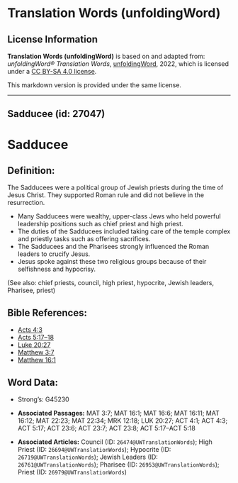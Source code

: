 # Translation Words (unfoldingWord)

## License Information

**Translation Words (unfoldingWord)** is based on and adapted from: _unfoldingWord® Translation Words_, [unfoldingWord](https://unfoldingword.org/utw), 2022, which is licensed under a [CC BY-SA 4.0 license](https://creativecommons.org/licenses/by-sa/4.0/legalcode.en).

This markdown version is provided under the same license.



--------------------------------

## Sadducee (id: 27047)

Sadducee
========

Definition:
-----------

The Sadducees were a political group of Jewish priests during the time of Jesus Christ. They supported Roman rule and did not believe in the resurrection.

* Many Sadducees were wealthy, upper\-class Jews who held powerful leadership positions such as chief priest and high priest.
* The duties of the Sadducees included taking care of the temple complex and priestly tasks such as offering sacrifices.
* The Sadducees and the Pharisees strongly influenced the Roman leaders to crucify Jesus.
* Jesus spoke against these two religious groups because of their selfishness and hypocrisy.

(See also: chief priests, council, high priest, hypocrite, Jewish leaders, Pharisee, priest)

Bible References:
-----------------

* [Acts 4:3](https://ref.ly/Acts4:3)
* [Acts 5:17–18](https://ref.ly/Acts5:17-Acts5:18)
* [Luke 20:27](https://ref.ly/Luke20:27)
* [Matthew 3:7](https://ref.ly/Matt3:7)
* [Matthew 16:1](https://ref.ly/Matt16:1)

Word Data:
----------

* Strong’s: G45230

* **Associated Passages:** MAT 3:7; MAT 16:1; MAT 16:6; MAT 16:11; MAT 16:12; MAT 22:23; MAT 22:34; MRK 12:18; LUK 20:27; ACT 4:1; ACT 4:3; ACT 5:17; ACT 23:6; ACT 23:7; ACT 23:8; ACT 5:17–ACT 5:18
* **Associated Articles:** Council (ID: `26474@UWTranslationWords`); High Priest (ID: `26694@UWTranslationWords`); Hypocrite (ID: `26719@UWTranslationWords`); Jewish Leaders (ID: `26761@UWTranslationWords`); Pharisee (ID: `26953@UWTranslationWords`); Priest (ID: `26979@UWTranslationWords`)

